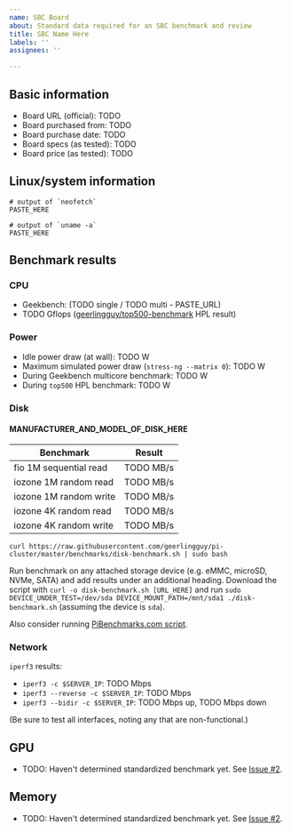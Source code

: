 ```yaml
---
name: SBC Board
about: Standard data required for an SBC benchmark and review
title: SBC Name Here
labels: ''
assignees: ''

---
```


[comment]: # (If desired, delete this line and add an image of the board here)

## Basic information

  - Board URL (official): TODO
  - Board purchased from: TODO
  - Board purchase date: TODO
  - Board specs (as tested): TODO
  - Board price (as tested): TODO

## Linux/system information

```
# output of `neofetch`
PASTE_HERE

# output of `uname -a`
PASTE_HERE
```

## Benchmark results

### CPU

  - Geekbench: (TODO single / TODO multi - PASTE_URL)
  - TODO Gflops ([geerlingguy/top500-benchmark](https://github.com/geerlingguy/top500-benchmark) HPL result)

### Power

  - Idle power draw (at wall): TODO W
  - Maximum simulated power draw (`stress-ng --matrix 0`): TODO W
  - During Geekbench multicore benchmark: TODO W
  - During `top500` HPL benchmark: TODO W

### Disk

#### MANUFACTURER_AND_MODEL_OF_DISK_HERE

[comment]: # (Run `lsblk -o NAME,FSTYPE,LABEL,MOUNTPOINT,SIZE,MODEL` to get model)

| Benchmark | Result |
| --- | --- |
| fio 1M sequential read | TODO MB/s |
| iozone 1M random read | TODO MB/s |
| iozone 1M random write | TODO MB/s |
| iozone 4K random read | TODO MB/s |
| iozone 4K random write | TODO MB/s |

`curl https://raw.githubusercontent.com/geerlingguy/pi-cluster/master/benchmarks/disk-benchmark.sh | sudo bash`

Run benchmark on any attached storage device (e.g. eMMC, microSD, NVMe, SATA) and add results under an additional heading. Download the script with `curl -o disk-benchmark.sh [URL_HERE]` and run `sudo DEVICE_UNDER_TEST=/dev/sda DEVICE_MOUNT_PATH=/mnt/sda1 ./disk-benchmark.sh` (assuming the device is `sda`).

Also consider running [PiBenchmarks.com script](https://www.jeffgeerling.com/blog/2023/using-pibenchmarkscom-sbc-disk-performance-testing).

### Network

`iperf3` results:

  - `iperf3 -c $SERVER_IP`: TODO Mbps
  - `iperf3 --reverse -c $SERVER_IP`: TODO Mbps
  - `iperf3 --bidir -c $SERVER_IP`: TODO Mbps up, TODO Mbps down

(Be sure to test all interfaces, noting any that are non-functional.)

## GPU

  - TODO: Haven't determined standardized benchmark yet. See [Issue #2](https://github.com/geerlingguy/sbc-reviews/issues/2).

## Memory

  - TODO: Haven't determined standardized benchmark yet. See [Issue #2](https://github.com/geerlingguy/sbc-reviews/issues/2).
